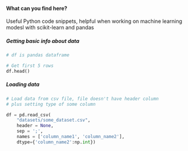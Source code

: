 #### What can you find here?
Useful Python code snippets, helpful when working on machine learning modesl with scikit-learn and pandas

##### Getting basic info about data

```python
# df is pandas dataframe

# Get first 5 rows
df.head() 

```

##### Loading data

```python
# Load data from csv file, file doesn't have header column
# plus setting type of some column 

df = pd.read_csv(
    "datasets/some_dataset.csv", 
    header = None, 
    sep = ';',
    names = ['column_name1', 'column_name2'],
    dtype={'column_name2':np.int})

```
